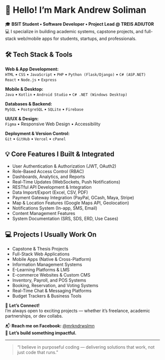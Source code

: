 # 👋 Hello! I’m Mark Andrew Soliman  

🎓 **BSIT Student • Software Developer • Project Lead @ TREIS ADIUTOR**  
💻 I specialize in building academic systems, capstone projects, and full-stack web/mobile apps for students, startups, and professionals.  

## 🛠️ **Tech Stack & Tools**  

**Web & App Development:**  
`HTML` • `CSS` • `JavaScript` • `PHP` • `Python (Flask/Django)` • `C# (ASP.NET)`  
`React` • `Node.js` • `Express` 

**Mobile & Desktop:**  
`Java` • `Kotlin` • `Android Studio` • `C# .NET (Windows Desktop)`  

**Databases & Backend:**  
`MySQL` • `PostgreSQL` • `SQLite` • `Firebase`  

**UI/UX & Design:**  
`Figma` • Responsive Web Design • Accessibility  

**Deployment & Version Control:**  
`Git` • `GitHub` • `Vercel` • `cPanel`

## 💡 **Core Features I Built & Integrated**  

- User Authentication & Authorization (JWT, OAuth2)  
- Role-Based Access Control (RBAC)  
- Dashboards, Analytics, and Reports  
- Real-Time Updates (WebSockets, Push Notifications)  
- RESTful API Development & Integration  
- Data Import/Export (Excel, CSV, PDF)  
- Payment Gateway Integration (PayPal, GCash, Maya, Stripe)  
- Map & Location Features (Google Maps API, Geolocation)  
- Notifications System (In-app, SMS, Email)  
- Content Management Features  
- System Documentation (SRS, SDS, ERD, Use Cases)  

## 💻 **Projects I Usually Work On**  

- Capstone & Thesis Projects  
- Full-Stack Web Applications  
- Mobile Apps (Native & Cross-Platform)  
- Information Management Systems  
- E-Learning Platforms & LMS  
- E-commerce Websites & Custom CMS  
- Inventory, Payroll, and POS Systems  
- Booking, Reservation, and Voting Systems  
- Real-Time Chat & Messaging Platforms  
- Budget Trackers & Business Tools  

🤝 **Let’s Connect!**  
I’m always open to exciting projects — whether it’s freelance, academic partnerships, or dev collabs.  

📬 **Reach me on Facebook:** [@mrkndrwslmn](https://facebook.com/mrkndrwslmn)  
💼 **Let’s build something impactful.**

---

> “I believe in purposeful coding — delivering solutions that work, not just code that runs.”
